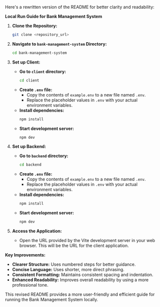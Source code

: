 Here's a rewritten version of the README for better clarity and readability:

**Local Run Guide for Bank Management System**

1. **Clone the Repository:**

   ```bash
   git clone <repository_url>
   ```

2. **Navigate to `bank-management-system` Directory:**

   ```bash
   cd bank-management-system
   ```

3. **Set up Client:**

   - **Go to `client` directory:**
     ```bash
     cd client
     ```
   - **Create `.env` file:**
     - Copy the contents of `example.env` to a new file named `.env`.
     - Replace the placeholder values in `.env` with your actual environment variables.
   - **Install dependencies:**
     ```bash
     npm install
     ```
   - **Start development server:**
     ```bash
     npm dev
     ```

4. **Set up Backend:**

   - **Go to `backend` directory:**
     ```bash
     cd backend
     ```
   - **Create `.env` file:**
     - Copy the contents of `example.env` to a new file named `.env`.
     - Replace the placeholder values in `.env` with your actual environment variables.
   - **Install dependencies:**
     ```bash
     npm install
     ```
   - **Start development server:**
     ```bash
     npm dev
     ```

5. **Access the Application:**

   - Open the URL provided by the Vite development server in your web browser. This will be the URL for the client application.

**Key Improvements:**

- **Clearer Structure:** Uses numbered steps for better guidance.
- **Concise Language:** Uses shorter, more direct phrasing.
- **Consistent Formatting:** Maintains consistent spacing and indentation.
- **Enhanced Readability:** Improves overall readability by using a more professional tone.

This revised README provides a more user-friendly and efficient guide for running the Bank Management System locally.
